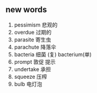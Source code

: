 ## new words

1. pessimism 悲观的
2. overdue 过期的
3. parasite 寄生虫
4. parachute 降落伞
5. bacteria 细菌 (复) bacterium(单)
6. prompt 敦促 提示
7. undertake 承担
8. squeeze 压榨
9. bulb 电灯泡
